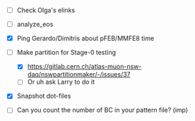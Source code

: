 - [ ] Check Olga's elinks
- [ ] analyze_eos
- [x] Ping Gerardo/Dimitris about pFEB/MMFE8 time
- [ ] Make partition for Stage-0 testing
  - [x] https://gitlab.cern.ch/atlas-muon-nsw-daq/nswpartitionmaker/-/issues/37
  - [ ] Or uh ask Larry to do it
- [x] Snapshot dot-files
- [ ] Can you count the number of BC in your pattern file? (imp)


